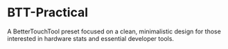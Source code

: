 # BTT-Practical
A BetterTouchTool preset focused on a clean, minimalistic design for those interested in hardware stats and essential developer tools. 

